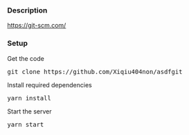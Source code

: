 ### Description
 
https://git-scm.com/

### Setup

Get the code

<pre>git clone https://github.com/Xiqiu404non/asdfgit</pre>
 
Install required dependencies

<pre>yarn install</pre>

Start the server

<pre>yarn start</pre>


